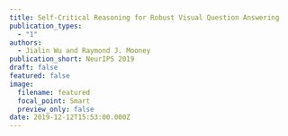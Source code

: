 ```yaml
---
title: Self-Critical Reasoning for Robust Visual Question Answering
publication_types:
  - "1"
authors:
  - Jialin Wu and Raymond J. Mooney
publication_short: NeurIPS 2019
draft: false
featured: false
image:
  filename: featured
  focal_point: Smart
  preview_only: false
date: 2019-12-12T15:53:00.000Z
---
```

